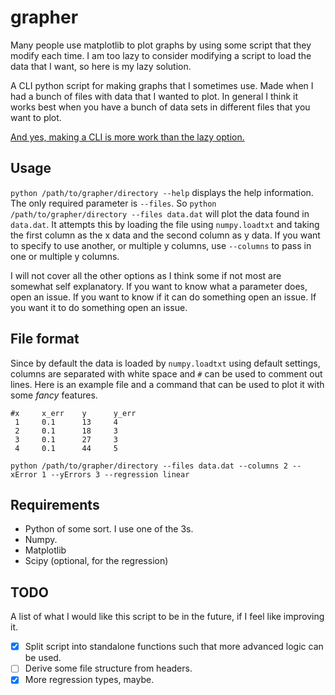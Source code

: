 # grapher

Many people use matplotlib to plot graphs by using some script that they modify each time.
I am too lazy to consider modifying a script to load the data that I want, so here is my lazy solution.

A CLI python script for making graphs that I sometimes use.
Made when I had a bunch of files with data that I wanted to plot.
In general I think it works best when you have a bunch of data sets in different files that you want to plot.

[And yes, making a CLI is more work than the lazy option.](https://xkcd.com/1205/)

## Usage

`python /path/to/grapher/directory --help` displays the help information.
The only required parameter is `--files`.
So `python /path/to/grapher/directory --files data.dat` will plot the data found in `data.dat`.
It attempts this by loading the file using `numpy.loadtxt` and taking the first column as the x data and the second column as y data.
If you want to specify to use another, or multiple y columns, use `--columns` to pass in one or multiple y columns.

I will not cover all the other options as I think some if not most are somewhat self explanatory.
If you want to know what a parameter does, open an issue.
If you want to know if it can do something open an issue.
If you want it to do something open an issue.


## File format

Since by default the data is loaded by `numpy.loadtxt` using default settings, columns are separated with white space and `#` can be used to comment out lines.
Here is an example file and a command that can be used to plot it with some *fancy* features.

```
#x     x_err    y      y_err
 1     0.1      13     4
 2     0.1      18     3
 3     0.1      27     3
 4     0.1      44     5
```

`python /path/to/grapher/directory --files data.dat --columns 2 --xError 1 --yErrors 3 --regression linear`

## Requirements

* Python of some sort. I use one of the 3s.
* Numpy.
* Matplotlib
* Scipy (optional, for the regression)

## TODO

A list of what I would like this script to be in the future, if I feel like improving it.

- [x] Split script into standalone functions such that more advanced logic can be used.
- [ ] Derive some file structure from headers.
- [x] More regression types, maybe.